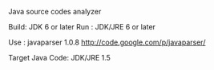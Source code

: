 Java source codes analyzer

Build: JDK 6 or later
Run  : JDK/JRE 6 or later

Use  : javaparser 1.0.8
       http://code.google.com/p/javaparser/

Target Java Code: JDK/JRE 1.5


